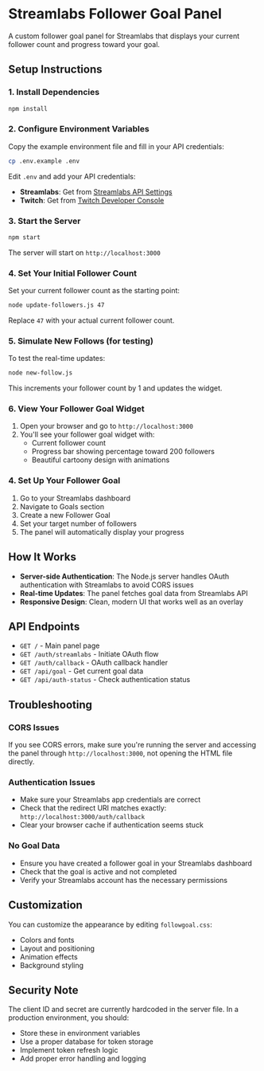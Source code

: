 # Streamlabs Follower Goal Panel

A custom follower goal panel for Streamlabs that displays your current follower count and progress toward your goal.

## Setup Instructions

### 1. Install Dependencies
```bash
npm install
```

### 2. Configure Environment Variables
Copy the example environment file and fill in your API credentials:
```bash
cp .env.example .env
```

Edit `.env` and add your API credentials:
- **Streamlabs**: Get from [Streamlabs API Settings](https://streamlabs.com/dashboard#/settings/api-settings)
- **Twitch**: Get from [Twitch Developer Console](https://dev.twitch.tv/console/apps)

### 3. Start the Server
```bash
npm start
```

The server will start on `http://localhost:3000`

### 4. Set Your Initial Follower Count
Set your current follower count as the starting point:

```bash
node update-followers.js 47
```
Replace `47` with your actual current follower count.

### 5. Simulate New Follows (for testing)
To test the real-time updates:

```bash
node new-follow.js
```
This increments your follower count by 1 and updates the widget.

### 6. View Your Follower Goal Widget
1. Open your browser and go to `http://localhost:3000`
2. You'll see your follower goal widget with:
   - Current follower count
   - Progress bar showing percentage toward 200 followers
   - Beautiful cartoony design with animations

### 4. Set Up Your Follower Goal
1. Go to your Streamlabs dashboard
2. Navigate to Goals section
3. Create a new Follower Goal
4. Set your target number of followers
5. The panel will automatically display your progress

## How It Works

- **Server-side Authentication**: The Node.js server handles OAuth authentication with Streamlabs to avoid CORS issues
- **Real-time Updates**: The panel fetches goal data from Streamlabs API
- **Responsive Design**: Clean, modern UI that works well as an overlay

## API Endpoints

- `GET /` - Main panel page
- `GET /auth/streamlabs` - Initiate OAuth flow
- `GET /auth/callback` - OAuth callback handler
- `GET /api/goal` - Get current goal data
- `GET /api/auth-status` - Check authentication status

## Troubleshooting

### CORS Issues
If you see CORS errors, make sure you're running the server and accessing the panel through `http://localhost:3000`, not opening the HTML file directly.

### Authentication Issues
- Make sure your Streamlabs app credentials are correct
- Check that the redirect URI matches exactly: `http://localhost:3000/auth/callback`
- Clear your browser cache if authentication seems stuck

### No Goal Data
- Ensure you have created a follower goal in your Streamlabs dashboard
- Check that the goal is active and not completed
- Verify your Streamlabs account has the necessary permissions

## Customization

You can customize the appearance by editing `followgoal.css`:
- Colors and fonts
- Layout and positioning
- Animation effects
- Background styling

## Security Note

The client ID and secret are currently hardcoded in the server file. In a production environment, you should:
- Store these in environment variables
- Use a proper database for token storage
- Implement token refresh logic
- Add proper error handling and logging
